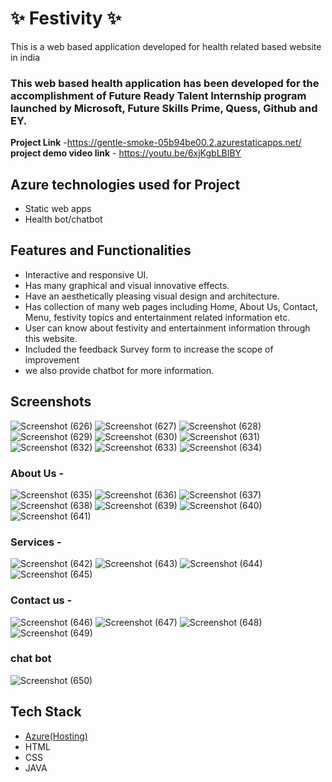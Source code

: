 # ✨  Festivity ✨

This is a web based application developed for health related based website in india

### This web based health application has been developed for the accomplishment of Future Ready Talent Internship program launched by Microsoft, Future Skills Prime, Quess, Github and EY.


**Project Link** -https://gentle-smoke-05b94be00.2.azurestaticapps.net/
**project demo video link** - https://youtu.be/6xjKgbLBIBY

## Azure technologies used for Project

- Static web apps
- Health bot/chatbot

## Features and Functionalities 

- Interactive and responsive UI.
- Has many graphical and visual innovative effects.
- Have an aesthetically pleasing visual design and architecture.
- Has collection of many web pages including Home, About Us, Contact, Menu, festivity topics and entertainment related information etc.
- User can know about festivity and entertainment information through this website.
- Included the feedback Survey form to increase the scope of improvement 
- we also provide chatbot for more information.
## Screenshots

![Screenshot (626)](https://user-images.githubusercontent.com/117893238/206432673-3af27bb4-dd12-4b89-b51f-034140d48510.png)
![Screenshot (627)](https://user-images.githubusercontent.com/117893238/206432751-eff03732-56eb-4e29-a57a-60bcb2ecb08f.png)
![Screenshot (628)](https://user-images.githubusercontent.com/117893238/206432771-bb398cce-5694-476e-b212-92b6d3f7b6d3.png)
![Screenshot (629)](https://user-images.githubusercontent.com/117893238/206432880-44808210-cfd6-41fa-8407-2d967d7f998e.png)
![Screenshot (630)](https://user-images.githubusercontent.com/117893238/206432897-9c3029fc-1ef9-47e3-8b92-cdcd6a5cd6d1.png)
![Screenshot (631)](https://user-images.githubusercontent.com/117893238/206432907-1b3daf27-a48a-4b88-99a1-e3d65d07c769.png)
![Screenshot (632)](https://user-images.githubusercontent.com/117893238/206432921-0134866c-0e3a-4b39-899c-78fd0893ba95.png)
![Screenshot (633)](https://user-images.githubusercontent.com/117893238/206432928-4fc43d74-19b1-4aab-8dfa-b7f655c9ad79.png)
![Screenshot (634)](https://user-images.githubusercontent.com/117893238/206432942-3efd8a74-aff2-49d2-ac39-149b7f869046.png)

### About Us -

![Screenshot (635)](https://user-images.githubusercontent.com/117893238/206433271-2807a1d2-73e5-4615-8017-ec88e9b80616.png)
![Screenshot (636)](https://user-images.githubusercontent.com/117893238/206433423-16ab0cb4-274f-4a8b-abf3-5a5646dc12bb.png)
![Screenshot (637)](https://user-images.githubusercontent.com/117893238/206433446-d6f86a59-5ffc-44a4-a635-00e0e7b82573.png)
![Screenshot (638)](https://user-images.githubusercontent.com/117893238/206433455-e7d8a151-2a2b-4324-8393-6bef9f7e4d8f.png)
![Screenshot (639)](https://user-images.githubusercontent.com/117893238/206433470-1a4972cb-5eea-45b2-ae30-20b48044771c.png)
![Screenshot (640)](https://user-images.githubusercontent.com/117893238/206433482-a0f211de-533e-45e1-b523-c4688b1e2d1f.png)
![Screenshot (641)](https://user-images.githubusercontent.com/117893238/206433500-51e33f1f-3368-44a1-ac0b-dbdff8f8ba4a.png)

### Services -


![Screenshot (642)](https://user-images.githubusercontent.com/117893238/206433791-e2a9a458-b136-458a-9b22-bb9c244079f7.png)
![Screenshot (643)](https://user-images.githubusercontent.com/117893238/206433821-4e49f3a9-feec-4478-a37c-8abb259a677d.png)
![Screenshot (644)](https://user-images.githubusercontent.com/117893238/206433829-6a833a89-9d53-4330-998c-6940e77a58d8.png)
![Screenshot (645)](https://user-images.githubusercontent.com/117893238/206433840-1dcc8bac-d68e-4bc4-8c32-f05436a478a7.png)

### Contact us -

![Screenshot (646)](https://user-images.githubusercontent.com/117893238/206434109-5be54b5f-b96d-4929-a92d-27083c0fbb65.png)
![Screenshot (647)](https://user-images.githubusercontent.com/117893238/206434121-4cafea0a-58c1-4409-8dfa-a09dc40faefd.png)
![Screenshot (648)](https://user-images.githubusercontent.com/117893238/206434126-7b076a05-ac58-4f48-aacf-fc2fc8ef70b3.png)
![Screenshot (649)](https://user-images.githubusercontent.com/117893238/206434140-09cf595d-66db-48a1-a55d-47bdd025382d.png)

### chat bot

![Screenshot (650)](https://user-images.githubusercontent.com/117893238/206434287-e9eabf65-4eb1-4ef0-93d3-28fb452f79fa.png)

## Tech Stack 

- [Azure(Hosting)](https://azure.microsoft.com/en-in/features/azure-portal/)
- HTML
- CSS
- JAVA

